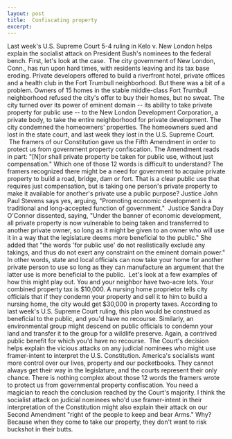 ```yaml
---
layout: post
title:  Confiscating property
excerpt:
---
```




            

    

            

Last week's U.S. Supreme Court 5-4 ruling in Kelo v. New London helps explain the socialist attack on President Bush's nominees to the federal bench. First, let's look at the case.
 The city government of New London, Conn., has run upon hard times, with residents leaving and its tax base eroding. Private developers offered to build a riverfront hotel, private offices and a health club in the Fort Trumbull neighborhood. But there was a bit of a problem. Owners of 15 homes in the stable middle-class Fort Trumbull neighborhood refused the city's offer to buy their homes, but no sweat. The city turned over its power of eminent domain -- its ability to take private property for public use -- to the New London Development Corporation, a private body, to take the entire neighborhood for private development. The city condemned the homeowners' properties. The homeowners sued and lost in the state court, and last week they lost in the U.S. Supreme Court.
 The framers of our Constitution gave us the Fifth Amendment in order to protect us from government property confiscation. The Amendment reads in part: "[N]or shall private property be taken for public use, without just compensation." Which one of those 12 words is difficult to understand? The framers recognized there might be a need for government to acquire private property to build a road, bridge, dam or fort. That is a clear public use that requires just compensation, but is taking one person's private property to make it available for another's private use a public purpose? Justice John Paul Stevens says yes, arguing, "Promoting economic development is a traditional and long-accepted function of government."
 Justice Sandra Day O'Connor dissented, saying, "Under the banner of economic development, all private property is now vulnerable to being taken and transferred to another private owner, so long as it might be given to an owner who will use it in a way that the legislature deems more beneficial to the public." She added that "the words 'for public use' do not realistically exclude any takings, and thus do not exert any constraint on the eminent domain power." In other words, state and local officials can now take your home for another private person to use so long as they can manufacture an argument that the latter use is more beneficial to the public.
 Let's look at a few examples of how this might play out. You and your neighbor have two-acre lots. Your combined property tax is $10,000. A nursing home proprietor tells city officials that if they condemn your property and sell it to him to build a nursing home, the city would get $30,000 in property taxes. According to last week's U.S. Supreme Court ruling, this plan would be construed as beneficial to the public, and you'd have no recourse. Similarly, an environmental group might descend on public officials to condemn your land and transfer it to the group for a wildlife preserve. Again, a contrived public benefit for which you'd have no recourse.
 The Court's decision helps explain the vicious attacks on any judicial nominees who might use framer-intent to interpret the U.S. Constitution. America's socialists want more control over our lives, property and our pocketbooks. They cannot always get their way in the legislature, and the courts represent their only chance. There is nothing complex about those 12 words the framers wrote to protect us from governmental property confiscation. You need a magician to reach the conclusion reached by the Court's majority. I think the socialist attack on judicial nominees who'd use framer-intent in their interpretation of the Constitution might also explain their attack on our Second Amendment "right of the people to keep and bear Arms." Why? Because when they come to take our property, they don't want to risk buckshot in their butts.

        
